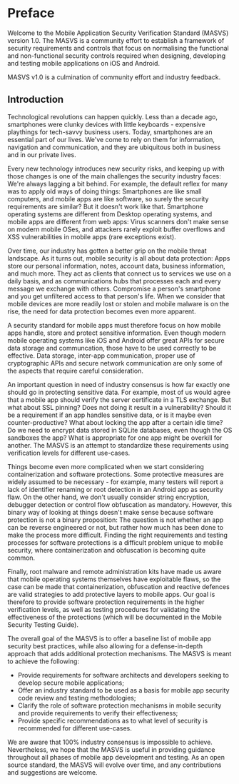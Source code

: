 # Preface

Welcome to the Mobile Application Security Verification Standard (MASVS) version 1.0. The MASVS is a community effort to establish a framework of security requirements and controls that focus on normalising the functional and non-functional security controls required when designing, developing and testing mobile applications on iOS and Android.

MASVS v1.0 is a culmination of community effort and industry feedback.

## Introduction

Technological revolutions can happen quickly. Less than a decade ago, smartphones were clunky devices with little keyboards - expensive playthings for tech-savvy business users. Today, smartphones are an essential part of our lives. We've come to rely on them for information, navigation and communication, and they are ubiquitous both in business and in our private lives.

Every new technology introduces new security risks, and keeping up with those changes is one of the main challenges the security industry faces: We're always lagging a bit behind. For example, the default reflex for many was to apply old ways of doing things: Smartphones are like small computers, and mobile apps are like software, so surely the security requirements are similar? But it doesn't work like that. Smartphone operating systems are different from Desktop operating systems, and mobile apps are different from web apps: Virus scanners don't make sense on modern mobile OSes, and attackers rarely exploit buffer overflows and XSS vulnerabilities in mobile apps (rare exceptions exist).

Over time, our industry has gotten a better grip on the mobile threat landscape. As it turns out, mobile security is all about data protection: Apps store our personal information, notes, account data, business information, and much more. They act as clients that connect us to services we use on a daily basis, and as communications hubs that processes each and every message we exchange with others. Compromise a person's smartphone and you get unfiltered access to that person's life. When we consider that mobile devices are more readily lost or stolen and mobile malware is on the rise, the need for data protection becomes even more apparent.

A security standard for mobile apps must therefore focus on how mobile apps handle, store and protect sensitive information. Even though modern mobile operating systems like iOS and Android offer great APIs for secure data storage and communcation, those have to be used correctly to be effective. Data storage, inter-app communication, proper use of cryptographic APIs and secure network communication are only some of the aspects that require careful consideration.

An important question in need of industry consensus is how far exactly one should go in protecting sensitive data. For example, most of us would agree that a mobile app should verify the server certificate in a TLS exchange. But what about SSL pinning? Does not doing it result in a vulnerability? Should it be a requirement if an app handles sensitive data, or is it maybe even counter-productive? What about locking the app after a certain idle time? Do we need to encrypt data stored in SQLite databases, even though the OS sandboxes the app? What is appropriate for one app might be overkill for another. The MASVS is an attempt to standardize these requirements using verification levels for different use-cases.

Things become even more complicated when we start considering containerization and software protections. Some protective measures are widely assumed to be necessary - for example, many testers will report a lack of identifier renaming or root detection in an Android app as security flaw. On the other hand, we don't usually consider string encryption, debugger detection or control flow obfuscation as mandatory. However, this binary way of looking at things doesn't make sense because software protection is not a binary proposition: The question is not whether an app can be reverse engineered or not, but rather how much has been done to make the process more difficult. Finding the right requirements and testing processes for software protections is a difficult problem unique to mobile security, where containerization and obfuscation is becoming quite common.

Finally, root malware and remote administration kits have made us aware that mobile operating systems themselves have exploitable flaws, so the case can be made that containerization, obfuscation and reactive defences are valid strategies to add protective layers to mobile apps. Our goal is therefore to provide software protection requirements in the higher verification levels, as well as testing procedures for validating the effectiveness of the protections (which will be documented in the Mobile Security Testing Guide).

The overall goal of the MASVS is to offer a baseline list of mobile app security best practices, while also allowing for a defense-in-depth approach that adds additional protection mechanisms. The MASVS is meant to achieve the following:

- Provide requirements for software architects and developers seeking to develop secure mobile applications;
- Offer an industry standard to be used as a basis for mobile app security code review and testing methodologies;
- Clarify the role of software protection mechanisms in mobile security and provide requirements to verify their effectiveness;
- Provide specific recommendations as to what level of security is recommended for different use-cases.

We are aware that 100% industry consensus is impossible to achieve. Nevertheless, we hope that the MASVS is useful in providing guidance throughout all phases of mobile app development and testing. As an open source standard, the MASVS will evolve over time, and any contributions and suggestions are welcome.
